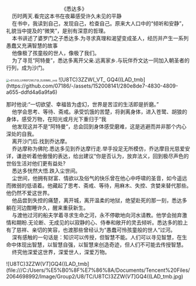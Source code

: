                                       《悉达多》  
    历时两天.看完这本书在夜幕感受许久未见的平静  
    在书中，我读到自己，发现自己，检查自己。原来大人口中的“倾听和安静”，礼貌当中提及的“微笑”，是别有深意的哲理。  
    本书讲述了婆罗门之子悉达多.为寻求真理和渴望变成圣人，经历并产生一系列愚蠢又充满智慧的故事  
    他像极了孩童般的世人，像极了我们。  
    为了寻觅“阿特曼”，悉达多离开父亲.远离家乡.与玩伴乔文达一同加入朝圣者的行列，成为沙门。  

<img title="" src="file:///C:/Users/%E5%B0%8F%E7%86%8A/Documents/Tencent%20Files/2064698992/Image/Group2/~B/%60[/~B%60[JJHR6P2WUT@_0U8IM6L_tmb.jpeg" alt="~B%60[JJHR6P2WUT@_0U8IM6L_tmb" style="zoom:50%;" data-align="center">
![U8TC)3ZZW(_VT_ GQ4((LAD_tmb](https://github.com/07186/-/assets/152008141/280e8de7-4830-4809-a655-ddfd4a6a9fa6)

那时他说:“一切欲望、幸福皆为虚幻，世界是苦涩的生活即是折磨。”  
    他学会思考、等待、斋戒。承受饥饿的苦楚，将剥离身体，进入苍鹭、胡狼的身体，感受万物，在阳光或月光下重归于“我  
    他发现这并不是“阿特曼“，总会回到身体感受磨难，这是逃避而并非那个内心深处的自我。  
    离开沙门后.找到乔达摩。  
    乔达摩称为佛陀.悉达多见到乔达摩行走.举手投足无所模仿，乔达摩目光慈爱安详，谦逊听着他傲慢的表达，给出建议“你是否认为，放弃法义，回到极尽声色的世俗生活对他们更有益处?  
    悉达多恍然大悟.跌入尘世间。  
    尘世间，他拥有财富、情欲以及俗气的快乐曾在他心中呼啸的圣音，如今遥远而微弱的低语着。他藏起了思考、斋戒、等待，用麻木、失控、贪婪来替代那些。他仍然不爱这世界。  
    他品尝到失控的痛楚，离开城，离开温柔的地狱，绝望赴死的那一刻，悉达多躺在河边酣睡许久，醒来重获新生。  
    与渡他过河的船夫学着寻求生命之河，永不停歇地向河水请教。他学会抛弃激情和期盼.无论断、无成见的以寂静的心、侍奉和敞开的灵去倾听。悉达多的脸上有了慈祥、亲切的笑容，也渡那些曾经认为“愚蠢可怜孩童般的世人“过河。  
    深有感触的一句话是：知识可以传授，但智慧不能。人们可以寻见智慧，在生命中体现出智慧，以智慧自强，以智慧来创造奇迹，但人们不可能去传授智慧。  
    终究他深爱这世界，深爱世人，深爱万物。

![U8TC)3ZZW(_VT_]GQ4((LAD_tmb](file:///C:/Users/%E5%B0%8F%E7%86%8A/Documents/Tencent%20Files/2064698992/Image/Group2/U8/TC/U8TC)3ZZW(_VT_]GQ4((LAD_tmb.jpg)
